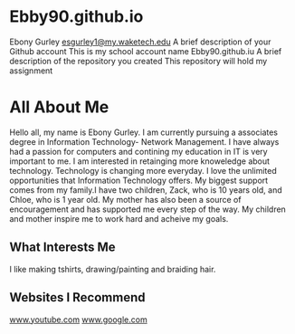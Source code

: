 # Ebby90.github.io
Ebony Gurley
esgurley1@my.waketech.edu
A brief description of your Github account This is my school account name Ebby90.github.iu
A brief description of the repository you created This repository will hold my assignment
# All About Me
Hello all, my name is Ebony Gurley. I am currently pursuing a associates degree in Information Technology- Network Management. I have always had a passion for computers and contining my education in IT is very important to me. I am interested in retainging more knoweledge about technology. Technology is changing more everyday. I love the unlimited opportunities that Information Technology offers. My biggest support comes from my family.I have two children, Zack, who is 10 years old, and Chloe, who is 1 year old. My mother has also been a source of encouragement and has supported me every step of the way. My children and mother inspire me to work hard and acheive my goals.
## What Interests Me
I like making tshirts, drawing/painting and braiding hair.
## Websites I Recommend
www.youtube.com
www.google.com

